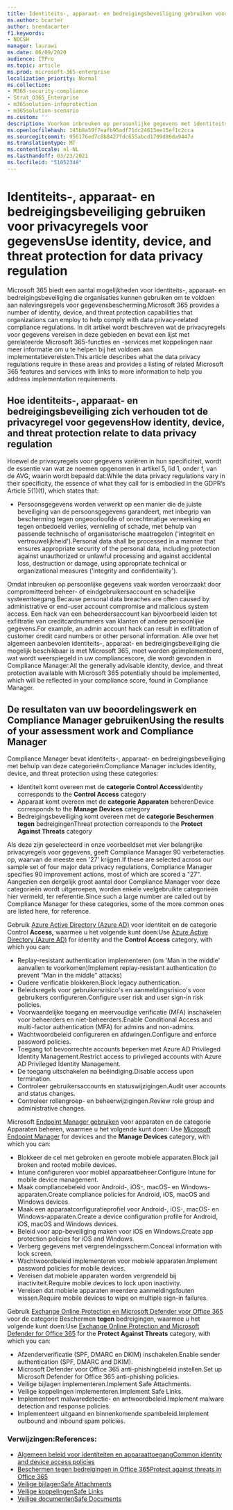 ```yaml
---
title: Identiteits-, apparaat- en bedreigingsbeveiliging gebruiken voor privacyregels voor gegevens
ms.author: bcarter
author: brendacarter
f1.keywords:
- NOCSH
manager: laurawi
ms.date: 06/09/2020
audience: ITPro
ms.topic: article
ms.prod: microsoft-365-enterprise
localization_priority: Normal
ms.collection:
- M365-security-compliance
- Strat_O365_Enterprise
- m365solution-infoprotection
- m365solution-scenario
ms.custom: ''
description: Voorkom inbreuken op persoonlijke gegevens met identiteits-, apparaat- en bedreigingsbeveiligingsservices van Microsoft 365.
ms.openlocfilehash: 145b8a59f7eafb95adf71dc24613ee15ef1c2cca
ms.sourcegitcommit: 956176ed7c8b8427fdc655abcd1709d86da9447e
ms.translationtype: MT
ms.contentlocale: nl-NL
ms.lasthandoff: 03/23/2021
ms.locfileid: "51052348"
---
```

# <a name="use-identity-device-and-threat-protection-for-data-privacy-regulation"></a><span data-ttu-id="2b117-103">Identiteits-, apparaat- en bedreigingsbeveiliging gebruiken voor privacyregels voor gegevens</span><span class="sxs-lookup"><span data-stu-id="2b117-103">Use identity, device, and threat protection for data privacy regulation</span></span>

<span data-ttu-id="2b117-104">Microsoft 365 biedt een aantal mogelijkheden voor identiteits-, apparaat- en bedreigingsbeveiliging die organisaties kunnen gebruiken om te voldoen aan nalevingsregels voor gegevensbescherming.</span><span class="sxs-lookup"><span data-stu-id="2b117-104">Microsoft 365 provides a number of identity, device, and threat protection capabilities that organizations can employ to help comply with data privacy-related compliance regulations.</span></span> <span data-ttu-id="2b117-105">In dit artikel wordt beschreven wat de privacyregels voor gegevens vereisen in deze gebieden en bevat een lijst met gerelateerde Microsoft 365-functies en -services met koppelingen naar meer informatie om u te helpen bij het voldoen aan implementatievereisten.</span><span class="sxs-lookup"><span data-stu-id="2b117-105">This article describes what the data privacy regulations require in these areas and provides a listing of related Microsoft 365 features and services with links to more information to help you address implementation requirements.</span></span>

## <a name="how-identity-device-and-threat-protection-relate-to-data-privacy-regulation"></a><span data-ttu-id="2b117-106">Hoe identiteits-, apparaat- en bedreigingsbeveiliging zich verhouden tot de privacyregel voor gegevens</span><span class="sxs-lookup"><span data-stu-id="2b117-106">How identity, device, and threat protection relate to data privacy regulation</span></span>

<span data-ttu-id="2b117-107">Hoewel de privacyregels voor gegevens variëren in hun specificiteit, wordt de essentie van wat ze noemen opgenomen in artikel 5, lid 1, onder f, van de AVG, waarin wordt bepaald dat:</span><span class="sxs-lookup"><span data-stu-id="2b117-107">While the data privacy regulations vary in their specificity, the essence of what they call for is embodied in the GDPR’s Article 5(1)(f), which states that:</span></span>

- <span data-ttu-id="2b117-108">Persoonsgegevens worden verwerkt op een manier die de juiste beveiliging van de persoonsgegevens garandeert, met inbegrip van bescherming tegen ongeoorloofde of onrechtmatige verwerking en tegen onbedoeld verlies, vernieling of schade, met behulp van passende technische of organisatorische maatregelen ('integriteit en vertrouwelijkheid').</span><span class="sxs-lookup"><span data-stu-id="2b117-108">Personal data shall be processed in a manner that ensures appropriate security of the personal data, including protection against unauthorized or unlawful processing and against accidental loss, destruction or damage, using appropriate technical or organizational measures ('integrity and confidentiality').</span></span>

<span data-ttu-id="2b117-109">Omdat inbreuken op persoonlijke gegevens vaak worden veroorzaakt door compromitteerd beheer- of eindgebruikersaccount en schadelijke systeemtoegang.</span><span class="sxs-lookup"><span data-stu-id="2b117-109">Because personal data breaches are often caused by administrative or end-user account compromise and malicious system access.</span></span> <span data-ttu-id="2b117-110">Een hack van een beheerdersaccount kan bijvoorbeeld leiden tot exfiltratie van creditcardnummers van klanten of andere persoonlijke gegevens.</span><span class="sxs-lookup"><span data-stu-id="2b117-110">For example, an admin account hack can result in exfiltration of customer credit card numbers or other personal information.</span></span> <span data-ttu-id="2b117-111">Alle over het algemeen aanbevolen identiteits-, apparaat- en bedreigingsbeveiliging die mogelijk beschikbaar is met Microsoft 365, moet worden geïmplementeerd, wat wordt weerspiegeld in uw compliancescore, die wordt gevonden in Compliance Manager.</span><span class="sxs-lookup"><span data-stu-id="2b117-111">All the generally advisable identity, device, and threat protection available with Microsoft 365 potentially should be implemented, which will be reflected in your compliance score, found in Compliance Manager.</span></span>

## <a name="using-the-results-of-your-assessment-work-and-compliance-manager"></a><span data-ttu-id="2b117-112">De resultaten van uw beoordelingswerk en Compliance Manager gebruiken</span><span class="sxs-lookup"><span data-stu-id="2b117-112">Using the results of your assessment work and Compliance Manager</span></span>

<span data-ttu-id="2b117-113">Compliance Manager bevat identiteits-, apparaat- en bedreigingsbeveiliging met behulp van deze categorieën:</span><span class="sxs-lookup"><span data-stu-id="2b117-113">Compliance Manager includes identity, device, and threat protection using these categories:</span></span>

- <span data-ttu-id="2b117-114">Identiteit komt overeen met de **categorie Control Access**</span><span class="sxs-lookup"><span data-stu-id="2b117-114">Identity corresponds to the **Control Access** category</span></span>
- <span data-ttu-id="2b117-115">Apparaat komt overeen met de **categorie Apparaten** beheren</span><span class="sxs-lookup"><span data-stu-id="2b117-115">Device corresponds to the **Manage Devices** category</span></span>
- <span data-ttu-id="2b117-116">Bedreigingsbeveiliging komt overeen met de **categorie Beschermen tegen** bedreigingen</span><span class="sxs-lookup"><span data-stu-id="2b117-116">Threat protection corresponds to the **Protect Against Threats** category</span></span>
 
<span data-ttu-id="2b117-117">Als deze zijn geselecteerd in onze voorbeeldset met vier belangrijke privacyregels voor gegevens, geeft Compliance Manager 90 verbeteracties op, waarvan de meeste een '27' krijgen.</span><span class="sxs-lookup"><span data-stu-id="2b117-117">If these are selected across our sample set of four major data privacy regulations, Compliance Manager specifies 90 improvement actions, most of which are scored a "27".</span></span> <span data-ttu-id="2b117-118">Aangezien een dergelijk groot aantal door Compliance Manager voor deze categorieën wordt uitgeroepen, worden enkele veelgebruikte categorieën hier vermeld, ter referentie.</span><span class="sxs-lookup"><span data-stu-id="2b117-118">Since such a large number are called out by Compliance Manager for these categories, some of the more common ones are listed here, for reference.</span></span>

<span data-ttu-id="2b117-119">Gebruik [Azure Active Directory (Azure AD)](https://azure.microsoft.com/services/active-directory/) voor identiteit en de categorie Control **Access,** waarmee u het volgende kunt doen:</span><span class="sxs-lookup"><span data-stu-id="2b117-119">Use [Azure Active Directory (Azure AD)](https://azure.microsoft.com/services/active-directory/) for identity and the **Control Access** category, with which you can:</span></span>

- <span data-ttu-id="2b117-120">Replay-resistant authentication implementeren (om 'Man in the middle' aanvallen te voorkomen)</span><span class="sxs-lookup"><span data-stu-id="2b117-120">Implement replay-resistant authentication (to prevent “Man in the middle” attacks)</span></span>
- <span data-ttu-id="2b117-121">Oudere verificatie blokkeren.</span><span class="sxs-lookup"><span data-stu-id="2b117-121">Block legacy authentication.</span></span>
- <span data-ttu-id="2b117-122">Beleidsregels voor gebruikersrisico's en aanmeldingsrisico's voor gebruikers configureren.</span><span class="sxs-lookup"><span data-stu-id="2b117-122">Configure user risk and user sign-in risk policies.</span></span>
- <span data-ttu-id="2b117-123">Voorwaardelijke toegang en meervoudige verificatie (MFA) inschakelen voor beheerders en niet-beheerders.</span><span class="sxs-lookup"><span data-stu-id="2b117-123">Enable Conditional Access and multi-factor authentication (MFA) for admins and non-admins.</span></span>
- <span data-ttu-id="2b117-124">Wachtwoordbeleid configureren en afdwingen.</span><span class="sxs-lookup"><span data-stu-id="2b117-124">Configure and enforce password policies.</span></span>
- <span data-ttu-id="2b117-125">Toegang tot bevoorrechte accounts beperken met Azure AD Privileged Identity Management.</span><span class="sxs-lookup"><span data-stu-id="2b117-125">Restrict access to privileged accounts with Azure AD Privileged Identity Management.</span></span>
- <span data-ttu-id="2b117-126">De toegang uitschakelen na beëindiging.</span><span class="sxs-lookup"><span data-stu-id="2b117-126">Disable access upon termination.</span></span>
- <span data-ttu-id="2b117-127">Controleer gebruikersaccounts en statuswijzigingen.</span><span class="sxs-lookup"><span data-stu-id="2b117-127">Audit user accounts and status changes.</span></span>
- <span data-ttu-id="2b117-128">Controleer rollengroep- en beheerwijzigingen.</span><span class="sxs-lookup"><span data-stu-id="2b117-128">Review role group and administrative changes.</span></span>

<span data-ttu-id="2b117-129">Microsoft [Endpoint Manager gebruiken](https://www.microsoft.com/microsoft-365/microsoft-endpoint-manager) voor apparaten en de categorie Apparaten beheren, waarmee u het volgende kunt doen: </span><span class="sxs-lookup"><span data-stu-id="2b117-129">Use [Microsoft Endpoint Manager](https://www.microsoft.com/microsoft-365/microsoft-endpoint-manager) for devices and the **Manage Devices** category, with which you can:</span></span>

- <span data-ttu-id="2b117-130">Blokkeer de cel met gebroken en geroote mobiele apparaten.</span><span class="sxs-lookup"><span data-stu-id="2b117-130">Block jail broken and rooted mobile devices.</span></span>
- <span data-ttu-id="2b117-131">Intune configureren voor mobiel apparaatbeheer.</span><span class="sxs-lookup"><span data-stu-id="2b117-131">Configure Intune for mobile device management.</span></span>
- <span data-ttu-id="2b117-132">Maak compliancebeleid voor Android-, iOS-, macOS- en Windows-apparaten.</span><span class="sxs-lookup"><span data-stu-id="2b117-132">Create compliance policies for Android, iOS, macOS and Windows devices.</span></span>
- <span data-ttu-id="2b117-133">Maak een apparaatconfiguratieprofiel voor Android-, iOS-, macOS- en Windows-apparaten.</span><span class="sxs-lookup"><span data-stu-id="2b117-133">Create a device configuration profile for Android, iOS, macOS and Windows devices.</span></span>
- <span data-ttu-id="2b117-134">Beleid voor app-beveiliging maken voor iOS en Windows.</span><span class="sxs-lookup"><span data-stu-id="2b117-134">Create app protection policies for iOS and Windows.</span></span>
- <span data-ttu-id="2b117-135">Verberg gegevens met vergrendelingsscherm.</span><span class="sxs-lookup"><span data-stu-id="2b117-135">Conceal information with lock screen.</span></span>
- <span data-ttu-id="2b117-136">Wachtwoordbeleid implementeren voor mobiele apparaten.</span><span class="sxs-lookup"><span data-stu-id="2b117-136">Implement password policies for mobile devices.</span></span>
- <span data-ttu-id="2b117-137">Vereisen dat mobiele apparaten worden vergrendeld bij inactiviteit.</span><span class="sxs-lookup"><span data-stu-id="2b117-137">Require mobile devices to lock upon inactivity.</span></span>
- <span data-ttu-id="2b117-138">Vereisen dat mobiele apparaten meerdere aanmeldingsfouten wissen.</span><span class="sxs-lookup"><span data-stu-id="2b117-138">Require mobile devices to wipe on multiple sign-in failures.</span></span>

<span data-ttu-id="2b117-139">Gebruik [Exchange Online Protection en Microsoft Defender voor Office 365](../security/defender-365-security/defender-for-office-365.md) voor de categorie Beschermen **tegen** bedreigingen, waarmee u het volgende kunt doen:</span><span class="sxs-lookup"><span data-stu-id="2b117-139">Use [Exchange Online Protection and Microsoft Defender for Office 365](../security/defender-365-security/defender-for-office-365.md) for the **Protect Against Threats** category, with which you can:</span></span>

- <span data-ttu-id="2b117-140">Afzenderverificatie (SPF, DMARC en DKIM) inschakelen.</span><span class="sxs-lookup"><span data-stu-id="2b117-140">Enable sender authentication (SPF, DMARC and DKIM).</span></span>
- <span data-ttu-id="2b117-141">Microsoft Defender voor Office 365 anti-phishingbeleid instellen.</span><span class="sxs-lookup"><span data-stu-id="2b117-141">Set up Microsoft Defender for Office 365 anti-phishing policies.</span></span>
- <span data-ttu-id="2b117-142">Veilige bijlagen implementeren.</span><span class="sxs-lookup"><span data-stu-id="2b117-142">Implement Safe Attachments.</span></span>
- <span data-ttu-id="2b117-143">Veilige koppelingen implementeren.</span><span class="sxs-lookup"><span data-stu-id="2b117-143">Implement Safe Links.</span></span>
- <span data-ttu-id="2b117-144">Implementeert malwaredetectie- en antwoordbeleid.</span><span class="sxs-lookup"><span data-stu-id="2b117-144">Implement malware detection and response policies.</span></span>
- <span data-ttu-id="2b117-145">Implementeert uitgaand en binnenkomende spambeleid.</span><span class="sxs-lookup"><span data-stu-id="2b117-145">Implement outbound and inbound spam policies.</span></span>

### <a name="references"></a><span data-ttu-id="2b117-146">Verwijzingen:</span><span class="sxs-lookup"><span data-stu-id="2b117-146">References:</span></span>

- [<span data-ttu-id="2b117-147">Algemeen beleid voor identiteiten en apparaattoegang</span><span class="sxs-lookup"><span data-stu-id="2b117-147">Common identity and device access policies</span></span>](../security/defender-365-security/identity-access-policies.md)
- [<span data-ttu-id="2b117-148">Beschermen tegen bedreigingen in Office 365</span><span class="sxs-lookup"><span data-stu-id="2b117-148">Protect against threats in Office 365</span></span>](https://support.office.com/article/protect-against-threats-in-office-365-b10023f6-f30f-45d3-b3ad-b71aa4aa0d58)
- [<span data-ttu-id="2b117-149">Veilige bijlagen</span><span class="sxs-lookup"><span data-stu-id="2b117-149">Safe Attachments</span></span>](../security/defender-365-security/safe-attachments.md)
- [<span data-ttu-id="2b117-150">Veilige koppelingen</span><span class="sxs-lookup"><span data-stu-id="2b117-150">Safe Links</span></span>](../security/defender-365-security/safe-links.md)
- [<span data-ttu-id="2b117-151">Veilige documenten</span><span class="sxs-lookup"><span data-stu-id="2b117-151">Safe Documents</span></span>](../security/defender-365-security/safe-docs.md)
